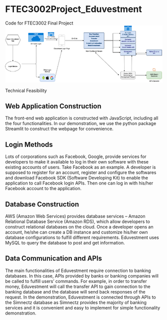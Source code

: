 # FTEC3002Project_Eduvestment
Code for FTEC3002 Final Project
![Image of Infrastracture](https://github.com/XUXiangCUHK/FTEC3002Project_Eduvestment/blob/main/3002ProjectDemo/images/Infrastructure.png)

Technical Feasibility

## Web Application Construction
The front-end web application is constructed with JavaScript, including all the four functionalities. In our demonstration, we use the python package Streamlit to construct the webpage for convenience.
## Login Methods
Lots of corporations such as Facebook, Google, provide services for developers to make it available to log in their own software with these existing accounts of users.
Take Facebook as an example. A developer is supposed to register for an account, register and configure the softwares and download Facebook SDK (Software Developing Kit) to enable the application to call Facebook login APIs. Then one can log in with his/her Facebook account to the application.
## Database Construction
AWS (Amazon Web Services) provides database services – Amazon Relational Database Service (Amazon RDS), which allow developers to construct relational databases on the cloud. Once a developer opens an account, he/she can create a DB instance and customize his/her own database configurations to fulfill different requirements.
Eduvestment uses MySQL to query the database to post and get information.
## Data Communication and APIs
The main functionalities of Eduvestment require connection to banking databases. In this case, APIs provided by banks or banking companies will be called to fulfill users’ commands. For example, in order to transfer money, Eduvestment will call the transfer API to gain connection to the banking database and the database will send back responses of the request.
In the demonstration, Eduvestment is connected through APIs to the Simnectz database as Simnectz provides the majority of banking services and it is convenient and easy to implement for simple functionality demonstration.
